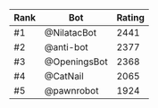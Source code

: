 Rank|Bot|Rating
---|---|---
#1|@NilatacBot|2441
#2|@anti-bot|2377
#3|@OpeningsBot|2368
#4|@CatNail|2065
#5|@pawnrobot|1924
